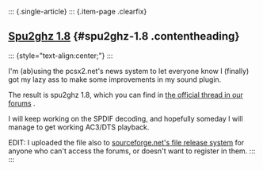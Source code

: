 ::: {.single-article}
::: {.item-page .clearfix}
## [Spu2ghz 1.8](/128-spu2ghz-1-8.html) {#spu2ghz-1.8 .contentheading}

::: {style="text-align:center;"}
:::

I'm (ab)using the pcsx2.net's news system to let everyone know I
(finally) got my lazy ass to make some improvements in my sound plugin.

The result is spu2ghz 1.8, which you can find in [the official thread in
our forums](http://forums.pcsx2.net/thread-2352.html) .

I will keep working on the SPDIF decoding, and hopefully someday I will
manage to get working AC3/DTS playback.

EDIT: I uploaded the file also to [sourceforge.net's file release
system](http://sourceforge.net/project/showfiles.php?group_id=87426) for
anyone who can't access the forums, or doesn't want to register in
them.
:::
:::
